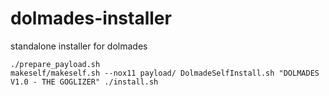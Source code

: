 # dolmades-installer
standalone installer for dolmades

```
./prepare_payload.sh
makeself/makeself.sh --nox11 payload/ DolmadeSelfInstall.sh "DOLMADES V1.0 - THE GOGLIZER" ./install.sh
```
